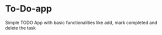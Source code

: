# To-Do-app
Simple TODO App with basic functionalities like add, mark completed and delete the task
